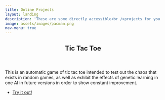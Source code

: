 ```yaml
---
title: Online Projects
layout: landing
description: 'These are some directly accessible<br />projects for you to try out!'
image: assets/images/pacman.png
nav-menu: true
---
```


<!-- Main -->
<div id="main">

<!-- One -->
<section id="one">
	<div class="inner">
		<header class="major">
			<h2>Tic Tac Toe</h2>
		</header>
		<p>This is an automatic game of tic tac toe intended to test out the chaos that exists in random games, as well as exhibit the effects of genetic learning in one AI in future versions in order to show constant improvement.</p>
		<ul class="actions">
			<li><a href="autotictactoe/autotictactoe.html" class="button next">Try it out!</a></li>
		</ul>
	</div>
</section>

</div>